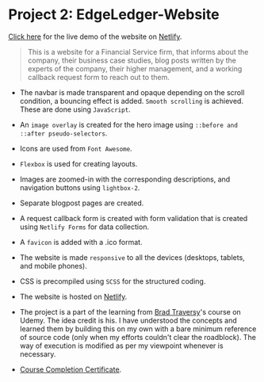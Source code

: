 # Project 2: EdgeLedger-Website

[Click here](https://competent-montalcini-1ff6c9.netlify.app/) for the live demo  of the website on [Netlify](https://www.netlify.com/).

> This is a website for a Financial Service firm, that informs about the company, their business case studies, blog posts written by the experts of the company, their higher management, and a working callback request form to reach out to them.

- The navbar is made transparent and opaque depending on the scroll condition, a bouncing effect is added. `Smooth scrolling` is achieved. These are done using `JavaScript`.

- An `image overlay` is created for the hero image using `::before and ::after pseudo-selectors`.

- Icons are used from `Font Awesome`.

- `Flexbox` is used for creating layouts.

- Images are zoomed-in with the corresponding descriptions, and navigation buttons using `lightbox-2`.

- Separate blogpost pages are created.

- A request callback form is created with form validation that is created using `Netlify Forms` for data collection.

- A `favicon` is added with a .ico format.

- The website is made `responsive` to all the devices (desktops, tablets, and mobile phones).

- CSS is precompiled using `SCSS` for the structured coding.

- The website is hosted on [Netlify](https://www.netlify.com/).

- The project is a part of the learning from [Brad Traversy](https://github.com/bradtraversy)'s course on Udemy. The idea credit is his. I have understood the concepts and learned them by building this on my own with a bare minimum reference of source code (only when my efforts couldn't clear the roadblock). The way of execution is modified as per my viewpoint whenever is necessary.

- [Course Completion Certificate](https://www.udemy.com/certificate/UC-f1857a3d-62ea-4e0d-9d9e-2f83a9eebb51/).

